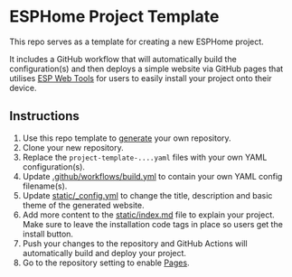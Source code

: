 # ESPHome Project Template

This repo serves as a template for creating a new ESPHome project.

It includes a GitHub workflow that will automatically build the configuration(s) and then deploys a simple 
website via GitHub pages that utilises [ESP Web Tools](https://esphome.github.io/esp-web-tools/) for users to 
easily install your project onto their device.

## Instructions

1. Use this repo template to [generate](https://github.com/esphome/esphome-project-template/generate) your own repository.
2. Clone your new repository.
3. Replace the `project-template-....yaml` files with your own YAML configuration(s).
4. Update [.github/workflows/build.yml](.github/workflows/build.yml) to contain your own YAML config filename(s).
5. Update [static/_config.yml](static/_config.yml) to change the title, description and basic theme of the generated website.
6. Add more content to the [static/index.md](static/index.md) file to explain your project.
    Make sure to leave the installation code tags in place so users get the install button.
7. Push your changes to the repository and GitHub Actions will automatically build and deploy your project.
8. Go to the repository setting to enable [Pages](https://help.github.com/en/github/working-with-repository-pages/about-pages).
